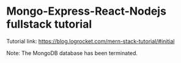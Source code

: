 # Mongo-Express-React-Nodejs fullstack tutorial

Tutorial link: https://blog.logrocket.com/mern-stack-tutorial/#initial

Note: The MongoDB database has been terminated.
